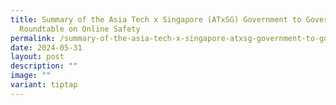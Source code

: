 ```yaml
---
title: Summary of the Asia Tech x Singapore (ATxSG) Government to Government
  Roundtable on Online Safety
permalink: /summary-of-the-asia-tech-x-singapore-atxsg-government-to-government-roundtable-on-online-safety/
date: 2024-05-31
layout: post
description: ""
image: ""
variant: tiptap
---
```

<p></p>